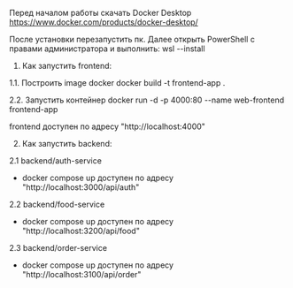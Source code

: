 Перед началом работы скачать Docker Desktop 
https://www.docker.com/products/docker-desktop/

После установки перезапустить пк. 
Далее открыть PowerShell с правами администратора и выполнить: 
wsl --install

1. Как запустить frontend:

1.1. Построить image docker
docker build -t frontend-app .

2.2. Запустить контейнер
docker run -d -p 4000:80 --name web-frontend frontend-app

frontend доступен по адресу "http://localhost:4000"

2. Как запустить backend:

2.1 backend/auth-service
- docker compose up
доступен по адресу "http://localhost:3000/api/auth"

2.2 backend/food-service
- docker compose up
доступен по адресу "http://localhost:3200/api/food"

2.3 backend/order-service
- docker compose up
доступен по адресу "http://localhost:3100/api/order"